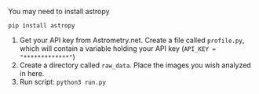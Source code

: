 You may need to install astropy

``pip install astropy`` 

1. Get your API key from Astrometry.net. Create a file called `profile.py`, which will contain a variable holding your API key (`API_KEY = "*************"`)
2. Create a directory called `raw_data`. Place the images you wish analyzed in here.
3. Run script: `python3 run.py`